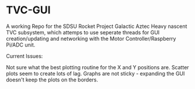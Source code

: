 # TVC-GUI
A working Repo for the SDSU Rocket Project Galactic Aztec Heavy nascent TVC subsystem, which attemps to use seperate threads for GUI creation/updating and networking with the Motor Controller/Raspberry Pi/ADC unit.


Current Issues:

  Not sure what the best plotting routine for the X and Y positions are. Scatter plots seem to create lots of lag.
  Graphs are not sticky - expanding the GUI doesn't keep the plots on the borders.
  
  
  
  
